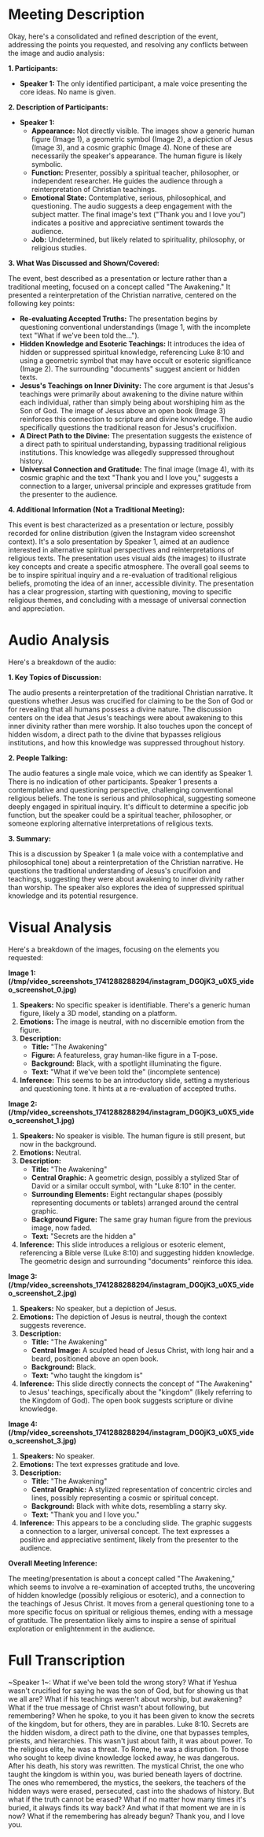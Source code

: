 # Meeting Description

Okay, here's a consolidated and refined description of the event, addressing the points you requested, and resolving any conflicts between the image and audio analysis:

**1. Participants:**

*   **Speaker 1:** The only identified participant, a male voice presenting the core ideas. No name is given.

**2. Description of Participants:**

*   **Speaker 1:**
    *   **Appearance:** Not directly visible. The images show a generic human figure (Image 1), a geometric symbol (Image 2), a depiction of Jesus (Image 3), and a cosmic graphic (Image 4). None of these are necessarily the speaker's appearance. The human figure is likely symbolic.
    *   **Function:** Presenter, possibly a spiritual teacher, philosopher, or independent researcher. He guides the audience through a reinterpretation of Christian teachings.
    *   **Emotional State:** Contemplative, serious, philosophical, and questioning. The audio suggests a deep engagement with the subject matter. The final image's text ("Thank you and I love you") indicates a positive and appreciative sentiment towards the audience.
    *   **Job:** Undetermined, but likely related to spirituality, philosophy, or religious studies.

**3. What Was Discussed and Shown/Covered:**

The event, best described as a presentation or lecture rather than a traditional meeting, focused on a concept called "The Awakening." It presented a reinterpretation of the Christian narrative, centered on the following key points:

*   **Re-evaluating Accepted Truths:** The presentation begins by questioning conventional understandings (Image 1, with the incomplete text "What if we've been told the...").
*   **Hidden Knowledge and Esoteric Teachings:** It introduces the idea of hidden or suppressed spiritual knowledge, referencing Luke 8:10 and using a geometric symbol that may have occult or esoteric significance (Image 2). The surrounding "documents" suggest ancient or hidden texts.
*   **Jesus's Teachings on Inner Divinity:** The core argument is that Jesus's teachings were primarily about awakening to the divine nature within each individual, rather than simply being about worshiping him as the Son of God. The image of Jesus above an open book (Image 3) reinforces this connection to scripture and divine knowledge. The audio specifically questions the traditional reason for Jesus's crucifixion.
*   **A Direct Path to the Divine:** The presentation suggests the existence of a direct path to spiritual understanding, bypassing traditional religious institutions. This knowledge was allegedly suppressed throughout history.
*   **Universal Connection and Gratitude:** The final image (Image 4), with its cosmic graphic and the text "Thank you and I love you," suggests a connection to a larger, universal principle and expresses gratitude from the presenter to the audience.

**4. Additional Information (Not a Traditional Meeting):**

This event is best characterized as a presentation or lecture, possibly recorded for online distribution (given the Instagram video screenshot context). It's a solo presentation by Speaker 1, aimed at an audience interested in alternative spiritual perspectives and reinterpretations of religious texts. The presentation uses visual aids (the images) to illustrate key concepts and create a specific atmosphere. The overall goal seems to be to inspire spiritual inquiry and a re-evaluation of traditional religious beliefs, promoting the idea of an inner, accessible divinity. The presentation has a clear progression, starting with questioning, moving to specific religious themes, and concluding with a message of universal connection and appreciation.



# Audio Analysis

Here's a breakdown of the audio:

**1. Key Topics of Discussion:**

The audio presents a reinterpretation of the traditional Christian narrative. It questions whether Jesus was crucified for claiming to be the Son of God or for revealing that all humans possess a divine nature. The discussion centers on the idea that Jesus's teachings were about awakening to this inner divinity rather than mere worship. It also touches upon the concept of hidden wisdom, a direct path to the divine that bypasses religious institutions, and how this knowledge was suppressed throughout history.

**2. People Talking:**

The audio features a single male voice, which we can identify as Speaker 1. There is no indication of other participants. Speaker 1 presents a contemplative and questioning perspective, challenging conventional religious beliefs. The tone is serious and philosophical, suggesting someone deeply engaged in spiritual inquiry. It's difficult to determine a specific job function, but the speaker could be a spiritual teacher, philosopher, or someone exploring alternative interpretations of religious texts.

**3. Summary:**

This is a discussion by Speaker 1 (a male voice with a contemplative and philosophical tone) about a reinterpretation of the Christian narrative. He questions the traditional understanding of Jesus's crucifixion and teachings, suggesting they were about awakening to inner divinity rather than worship. The speaker also explores the idea of suppressed spiritual knowledge and its potential resurgence.



# Visual Analysis

Here's a breakdown of the images, focusing on the elements you requested:

**Image 1: (/tmp/video_screenshots_1741288288294/instagram_DG0jK3_u0X5_video_screenshot_0.jpg)**

1.  **Speakers:** No specific speaker is identifiable. There's a generic human figure, likely a 3D model, standing on a platform.
2.  **Emotions:** The image is neutral, with no discernible emotion from the figure.
3.  **Description:**
    *   **Title:** "The Awakening"
    *   **Figure:** A featureless, gray human-like figure in a T-pose.
    *   **Background:** Black, with a spotlight illuminating the figure.
    *   **Text:** "What if we've been told the" (incomplete sentence)
4.  **Inference:** This seems to be an introductory slide, setting a mysterious and questioning tone. It hints at a re-evaluation of accepted truths.

**Image 2: (/tmp/video_screenshots_1741288288294/instagram_DG0jK3_u0X5_video_screenshot_1.jpg)**

1.  **Speakers:** No speaker is visible. The human figure is still present, but now in the background.
2.  **Emotions:** Neutral.
3.  **Description:**
    *   **Title:** "The Awakening"
    *   **Central Graphic:** A geometric design, possibly a stylized Star of David or a similar occult symbol, with "Luke 8:10" in the center.
    *   **Surrounding Elements:** Eight rectangular shapes (possibly representing documents or tablets) arranged around the central graphic.
    *   **Background Figure:** The same gray human figure from the previous image, now faded.
    *   **Text:** "Secrets are the hidden a"
4.  **Inference:** This slide introduces a religious or esoteric element, referencing a Bible verse (Luke 8:10) and suggesting hidden knowledge. The geometric design and surrounding "documents" reinforce this idea.

**Image 3: (/tmp/video_screenshots_1741288288294/instagram_DG0jK3_u0X5_video_screenshot_2.jpg)**

1.  **Speakers:** No speaker, but a depiction of Jesus.
2.  **Emotions:** The depiction of Jesus is neutral, though the context suggests reverence.
3.  **Description:**
    *   **Title:** "The Awakening"
    *   **Central Image:** A sculpted head of Jesus Christ, with long hair and a beard, positioned above an open book.
    *   **Background:** Black.
    *   **Text:** "who taught the kingdom is"
4.  **Inference:** This slide directly connects the concept of "The Awakening" to Jesus' teachings, specifically about the "kingdom" (likely referring to the Kingdom of God). The open book suggests scripture or divine knowledge.

**Image 4: (/tmp/video_screenshots_1741288288294/instagram_DG0jK3_u0X5_video_screenshot_3.jpg)**

1.  **Speakers:** No speaker.
2.  **Emotions:** The text expresses gratitude and love.
3.  **Description:**
    *   **Title:** "The Awakening"
    *   **Central Graphic:** A stylized representation of concentric circles and lines, possibly representing a cosmic or spiritual concept.
    *   **Background:** Black with white dots, resembling a starry sky.
    *   **Text:** "Thank you and I love you."
4.  **Inference:** This appears to be a concluding slide. The graphic suggests a connection to a larger, universal concept. The text expresses a positive and appreciative sentiment, likely from the presenter to the audience.

**Overall Meeting Inference:**

The meeting/presentation is about a concept called "The Awakening," which seems to involve a re-examination of accepted truths, the uncovering of hidden knowledge (possibly religious or esoteric), and a connection to the teachings of Jesus Christ. It moves from a general questioning tone to a more specific focus on spiritual or religious themes, ending with a message of gratitude. The presentation likely aims to inspire a sense of spiritual exploration or enlightenment in the audience.



# Full Transcription

~Speaker 1~: What if we've been told the wrong story? What if Yeshua wasn't crucified for saying he was the son of God, but for showing us that we all are? What if his teachings weren't about worship, but awakening? What if the true message of Christ wasn't about following, but remembering? When he spoke, to you it has been given to know the secrets of the kingdom, but for others, they are in parables. Luke 8:10. Secrets are the hidden wisdom, a direct path to the divine, one that bypasses temples, priests, and hierarchies. This wasn't just about faith, it was about power. To the religious elite, he was a threat. To Rome, he was a disruption. To those who sought to keep divine knowledge locked away, he was dangerous. After his death, his story was rewritten. The mystical Christ, the one who taught the kingdom is within you, was buried beneath layers of doctrine. The ones who remembered, the mystics, the seekers, the teachers of the hidden ways were erased, persecuted, cast into the shadows of history. But what if the truth cannot be erased? What if no matter how many times it's buried, it always finds its way back? And what if that moment we are in is now? What if the remembering has already begun? Thank you, and I love you.